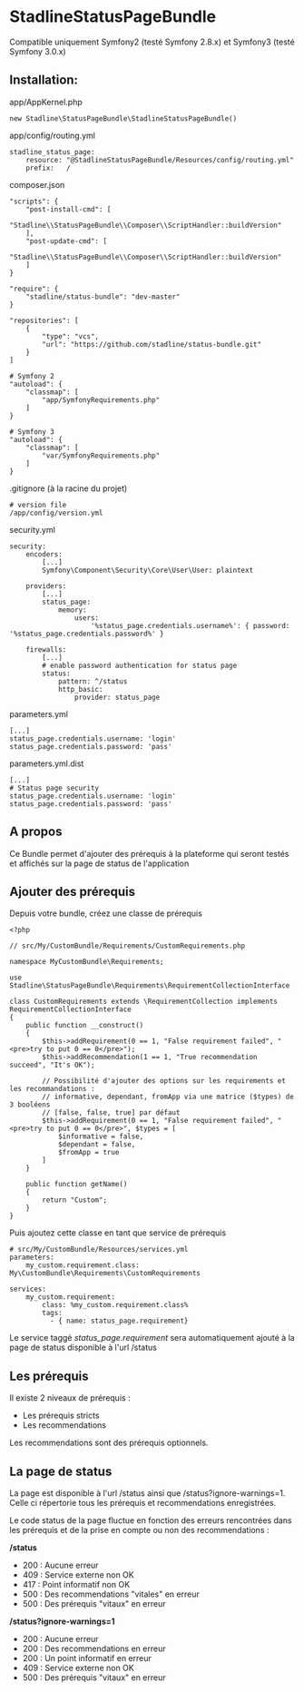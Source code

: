 StadlineStatusPageBundle
==============================

Compatible uniquement Symfony2 (testé Symfony 2.8.x) et Symfony3 (testé Symfony 3.0.x)

Installation:
-------------

app/AppKernel.php

    new Stadline\StatusPageBundle\StadlineStatusPageBundle()

app/config/routing.yml

    stadline_status_page:
        resource: "@StadlineStatusPageBundle/Resources/config/routing.yml"
        prefix:   /

composer.json

    "scripts": {
        "post-install-cmd": [
            "Stadline\\StatusPageBundle\\Composer\\ScriptHandler::buildVersion"
        ],
        "post-update-cmd": [
            "Stadline\\StatusPageBundle\\Composer\\ScriptHandler::buildVersion"
        ]
    }

    "require": {
        "stadline/status-bundle": "dev-master"
    }

    "repositories": [
        {
            "type": "vcs",
            "url": "https://github.com/stadline/status-bundle.git"
        }
    ]

    # Symfony 2
    "autoload": {
        "classmap": [
            "app/SymfonyRequirements.php"
        ]
    }

    # Symfony 3
    "autoload": {
        "classmap": [
            "var/SymfonyRequirements.php"
        ]
    }

.gitignore (à la racine du projet)

    # version file
    /app/config/version.yml
    
security.yml

    security:
        encoders:
            [...]
            Symfony\Component\Security\Core\User\User: plaintext
        
        providers:
            [...]
            status_page:
                memory:
                    users:
                        '%status_page.credentials.username%': { password: '%status_page.credentials.password%' }
                    
        firewalls:
            [...]
            # enable password authentication for status page
            status:
                pattern: ^/status
                http_basic:
                    provider: status_page

parameters.yml

    [...]
    status_page.credentials.username: 'login'
    status_page.credentials.password: 'pass'
    
parameters.yml.dist

    [...]
    # Status page security
    status_page.credentials.username: 'login'
    status_page.credentials.password: 'pass'


A propos
--------

Ce Bundle permet d'ajouter des prérequis à la plateforme qui seront testés et affichés sur la page de status de l'application

Ajouter des prérequis
---------------------

Depuis votre bundle, créez une classe de prérequis

    <?php

    // src/My/CustomBundle/Requirements/CustomRequirements.php

    namespace MyCustomBundle\Requirements;

    use Stadline\StatusPageBundle\Requirements\RequirementCollectionInterface

    class CustomRequirements extends \RequirementCollection implements RequirementCollectionInterface
    {
        public function __construct()
        {
            $this->addRequirement(0 == 1, "False requirement failed", "<pre>try to put 0 == 0</pre>");
            $this->addRecommendation(1 == 1, "True recommendation succeed", "It's OK");

            // Possibilité d'ajouter des options sur les requirements et les recommandations :
            // informative, dependant, fromApp via une matrice ($types) de 3 booléens
            // [false, false, true] par défaut
            $this->addRequirement(0 == 1, "False requirement failed", "<pre>try to put 0 == 0</pre>", $types = [
                $informative = false,
                $dependant = false,
                $fromApp = true
            ]
        }

        public function getName()
        {
            return "Custom";
        }
    }

Puis ajoutez cette classe en tant que service de prérequis

    # src/My/CustomBundle/Resources/services.yml
    parameters:
        my_custom.requirement.class: My\CustomBundle\Requirements\CustomRequirements

    services:
        my_custom.requirement:
            class: %my_custom.requirement.class%
            tags:
              - { name: status_page.requirement}

Le service taggé *status_page.requirement* sera automatiquement ajouté à la page de status disponible à l'url /status

Les prérequis
-------------

Il existe 2 niveaux de prérequis :

-   Les prérequis stricts
-   Les recommendations

Les recommendations sont des prérequis optionnels.

La page de status
-----------------

La page est disponible à l'url /status ainsi que /status?ignore-warnings=1. Celle ci répertorie tous les prérequis et recommendations enregistrées.

Le code status de la page fluctue en fonction des erreurs rencontrées dans les prérequis et de la prise en compte ou non des recommendations :

**/status**

-   200 : Aucune erreur
-   409 : Service externe non OK
-   417 : Point informatif non OK
-   500 : Des recommendations "vitales" en erreur
-   500 : Des prérequis "vitaux" en erreur

**/status?ignore-warnings=1**

-   200 : Aucune erreur
-   200 : Des recommendations en erreur
-   200 : Un point informatif en erreur
-   409 : Service externe non OK
-   500 : Des prérequis "vitaux" en erreur
